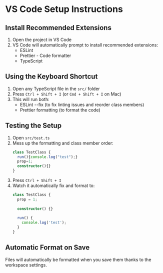 # VS Code Setup Instructions

## Install Recommended Extensions

1. Open the project in VS Code
2. VS Code will automatically prompt to install recommended extensions:
   - ESLint
   - Prettier - Code formatter
   - TypeScript

## Using the Keyboard Shortcut

1. Open any TypeScript file in the `src/` folder
2. Press `Ctrl + Shift + I` (or `Cmd + Shift + I` on Mac)
3. This will run both:
   - ESLint --fix (to fix linting issues and reorder class members)
   - Prettier formatting (to format the code)

## Testing the Setup

1. Open `src/test.ts`
2. Mess up the formatting and class member order:
   ```typescript
   class TestClass {
     run(){console.log("test");}
     prop=1;
     constructor(){}
   }
   ```
3. Press `Ctrl + Shift + I`
4. Watch it automatically fix and format to:
   ```typescript
   class TestClass {
     prop = 1;
     
     constructor() {}
     
     run() {
       console.log('test');
     }
   }
   ```

## Automatic Format on Save

Files will automatically be formatted when you save them thanks to the workspace settings.